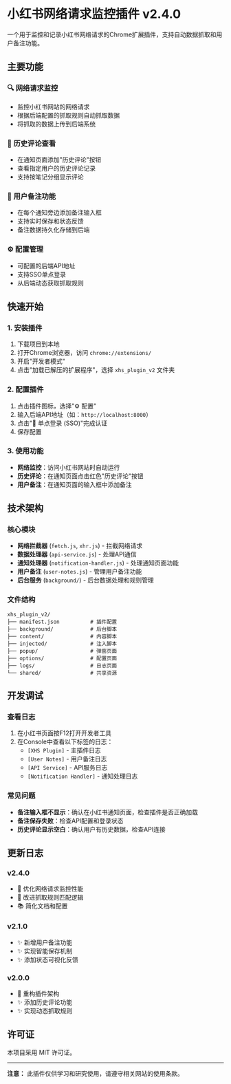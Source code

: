 # 小红书网络请求监控插件 v2.4.0

一个用于监控和记录小红书网络请求的Chrome扩展插件，支持自动数据抓取和用户备注功能。

## 主要功能

### 🔍 网络请求监控
- 监控小红书网站的网络请求
- 根据后端配置的抓取规则自动抓取数据
- 将抓取的数据上传到后端系统

### 📝 历史评论查看
- 在通知页面添加"历史评论"按钮
- 查看指定用户的历史评论记录
- 支持按笔记分组显示评论

### 💬 用户备注功能
- 在每个通知旁边添加备注输入框
- 支持实时保存和状态反馈
- 备注数据持久化存储到后端

### ⚙️ 配置管理
- 可配置的后端API地址
- 支持SSO单点登录
- 从后端动态获取抓取规则

## 快速开始

### 1. 安装插件
1. 下载项目到本地
2. 打开Chrome浏览器，访问 `chrome://extensions/`
3. 开启"开发者模式"
4. 点击"加载已解压的扩展程序"，选择 `xhs_plugin_v2` 文件夹

### 2. 配置插件
1. 点击插件图标，选择"⚙️ 配置"
2. 输入后端API地址（如：`http://localhost:8000`）
3. 点击"🔐 单点登录 (SSO)"完成认证
4. 保存配置

### 3. 使用功能
- **网络监控**：访问小红书网站时自动运行
- **历史评论**：在通知页面点击红色"历史评论"按钮
- **用户备注**：在通知页面的输入框中添加备注

## 技术架构

### 核心模块
- **网络拦截器** (`fetch.js`, `xhr.js`) - 拦截网络请求
- **数据处理器** (`api-service.js`) - 处理API通信
- **通知处理器** (`notification-handler.js`) - 处理通知页面功能
- **用户备注** (`user-notes.js`) - 管理用户备注功能
- **后台服务** (`background/`) - 后台数据处理和规则管理

### 文件结构
```
xhs_plugin_v2/
├── manifest.json          # 插件配置
├── background/            # 后台脚本
├── content/               # 内容脚本
├── injected/              # 注入脚本
├── popup/                 # 弹窗页面
├── options/               # 配置页面
├── logs/                  # 日志页面
└── shared/                # 共享资源
```

## 开发调试

### 查看日志
1. 在小红书页面按F12打开开发者工具
2. 在Console中查看以下标签的日志：
   - `[XHS Plugin]` - 主插件日志
   - `[User Notes]` - 用户备注日志
   - `[API Service]` - API服务日志
   - `[Notification Handler]` - 通知处理日志

### 常见问题
- **备注输入框不显示**：确认在小红书通知页面，检查插件是否正确加载
- **备注保存失败**：检查API配置和登录状态
- **历史评论显示空白**：确认用户有历史数据，检查API连接

## 更新日志

### v2.4.0
- 🔧 优化网络请求监控性能
- 🔧 改进抓取规则匹配逻辑
- 📚 简化文档和配置

### v2.1.0
- ✨ 新增用户备注功能
- ✨ 实现智能保存机制
- ✨ 添加状态可视化反馈

### v2.0.0
- 🎉 重构插件架构
- ✨ 添加历史评论功能
- ✨ 实现动态抓取规则

## 许可证

本项目采用 MIT 许可证。

---

**注意：** 此插件仅供学习和研究使用，请遵守相关网站的使用条款。 
